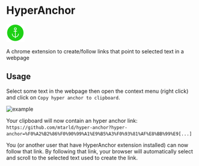 # HyperAnchor
![example](icons/icon48.png)

A chrome extension to create/follow links that point to selected text in a webpage

## Usage
Select some text in the webpage then open the context menu (right click) and click on `Copy hyper anchor to clipboard`.

![example](https://i.ibb.co/Gf6CBfL/image.png)

Your clipboard will now contain an hyper anchor link:
`https://github.com/mtarld/hyper-anchor?hyper-anchor=%F0%A2%B2%86%F0%90%99%A1%E9%B5%A3%F0%93%81%AF%E8%BB%99%E9[...]`

You (or another user that have HyperAnchor extension installed) can now follow that link.
By following that link, your browser will automatically select and scroll to the selected
text used to create the link.
